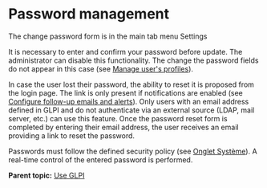 Password management
===================

The change password form is in the main tab menu Settings

It is necessary to enter and confirm your password before update. The
administrator can disable this functionality. The change the password
fields do not appear in this case (see [Manage user's
profiles](administration_profile.html "In GLPI, profiles are managed from the menu Administration > Profiles.")).

In case the user lost their password, the ability to reset it is
proposed from the login page. The link is only present if notifications
are enabled (see [Configure follow-up emails and
alerts](config_notification_configuration.html "The general configuration of notifications is done from the menu Setup > Notifications > Email followups configuration.")).
Only users with an email address defined in GLPI and do not authenticate
via an external source (LDAP, mail server, etc.) can use this feature.
Once the password reset form is completed by entering their email
address, the user receives an email providing a link to reset the
password.

Passwords must follow the defined security policy (see [Onglet
Système](config_common_sysinfo.html "Cet onglet permet de visualiser un résumé des informations sur les capacités du serveur web et de définir les informations de journalisation et d'erreurs à enregistrer ainsi que la politique des mots de passe à appliquer.")).
A real-time control of the entered password is performed.

**Parent topic:** [Use GLPI](../glpi/use.html "Use GLPI")
